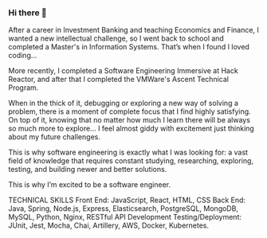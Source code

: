 ### Hi there 👋


After a career in Investment Banking and teaching Economics and Finance, I wanted a new intellectual challenge, so I went back to school and completed a Master's in Information Systems. That’s when I found I loved coding... 

More recently, I completed a Software Engineering Immersive at Hack Reactor, and after that I completed the VMWare's Ascent Technical Program.

When in the thick of it, debugging or exploring a new way of solving a problem, there is a moment of complete focus that I find highly satisfying. On top of it, knowing that no matter how much I learn there will be always so much more to explore…  I feel almost giddy with excitement just thinking about my future challenges. 

This is why software engineering is exactly what I was looking for: a vast field of knowledge that requires constant studying, researching, exploring, testing, and building newer and better solutions.

This is why I’m excited to be a software engineer.

TECHNICAL SKILLS
Front End: JavaScript, React, HTML, CSS
Back End: Java, Spring, Node.js, Express, Elasticsearch, PostgreSQL, MongoDB, MySQL, Python, Nginx, RESTful API Development
Testing/Deployment:  JUnit, Jest, Mocha, Chai, Artillery, AWS, Docker, Kubernetes.
